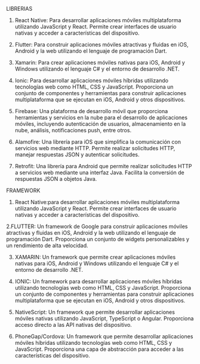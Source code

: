 LIBRERIAS

1. React Native: Para desarrollar aplicaciones móviles multiplataforma utilizando JavaScript y React. Permite crear interfaces de usuario nativas y acceder a características del dispositivo.

2. Flutter: Para construir aplicaciones móviles atractivas y fluidas en iOS, Android y la web utilizando el lenguaje de programación Dart. 

3. Xamarin: Para crear aplicaciones móviles nativas para iOS, Android y Windows utilizando el lenguaje C# y el entorno de desarrollo .NET. 

4. Ionic: Para desarrollar aplicaciones móviles híbridas utilizando tecnologías web como HTML, CSS y JavaScript. Proporciona un conjunto de componentes y herramientas para construir aplicaciones multiplataforma que se ejecutan en iOS, Android y otros dispositivos.

5. Firebase: Una plataforma de desarrollo móvil que proporciona herramientas y servicios en la nube para el desarrollo de aplicaciones móviles, incluyendo autenticación de usuarios, almacenamiento en la nube, análisis, notificaciones push, entre otros.

6. Alamofire: Una librería para iOS que simplifica la comunicación con servicios web mediante HTTP. Permite realizar solicitudes HTTP, manejar respuestas JSON y autenticar solicitudes.

7. Retrofit: Una librería para Android que permite realizar solicitudes HTTP a servicios web mediante una interfaz Java. Facilita la conversión de respuestas JSON a objetos Java.

FRAMEWORK
1. React Native:para desarrollar aplicaciones móviles multiplataforma utilizando JavaScript y React. Permite crear interfaces de usuario nativas y acceder a características del dispositivo.

2.FLUTTER: Un framework de Google para construir aplicaciones móviles atractivas y fluidas en iOS, Android y la web utilizando el lenguaje de programación Dart. Proporciona un conjunto de widgets personalizables y un rendimiento de alta velocidad.

3. XAMARIN: Un framework que permite crear aplicaciones móviles nativas para iOS, Android y Windows utilizando el lenguaje C# y el entorno de desarrollo .NET. 

4. IONIC: Un framework para desarrollar aplicaciones móviles híbridas utilizando tecnologías web como HTML, CSS y JavaScript. Proporciona un conjunto de componentes y herramientas para construir aplicaciones multiplataforma que se ejecutan en iOS, Android y otros dispositivos.

5. NativeScript: Un framework que permite desarrollar aplicaciones móviles nativas utilizando JavaScript, TypeScript o Angular. Proporciona acceso directo a las API nativas del dispositivo.

6. PhoneGap/Cordova: Un framework que permite desarrollar aplicaciones móviles híbridas utilizando tecnologías web como HTML, CSS y JavaScript. Proporciona una capa de abstracción para acceder a las características del dispositivo.
